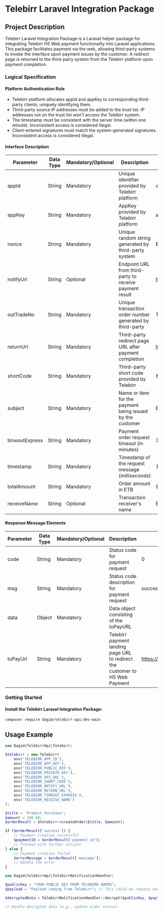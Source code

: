 # Telebirr Laravel Integration Package

## Project Description

Telebirr Laravel Integration Package is a Laravel helper package for integrating Telebirr H5 Web payment functionality into Laravel applications. This package facilitates payment via the web, allowing third-party systems to invoke the interface upon payment issues by the customer. A redirect page is returned to the third-party system from the Telebirr platform upon payment completion.

### Logical Specification

#### Platform Authentication Rule

- Telebirr platform allocates appId and appKey to corresponding third-party clients, uniquely identifying them.
- Third-party source IP addresses must be added to the trust list. IP addresses not on the trust list won't access the Telebirr system.
- The timestamp must be consistent with the server time (within one minute). Inconsistent access is considered illegal.
- Client-entered signatures must match the system-generated signatures. Inconsistent access is considered illegal.

#### Interface Description

| Parameter      | Data Type | Mandatory/Optional | Description                                               | Example                             |
| -------------- | --------- | ------------------ | --------------------------------------------------------- | ----------------------------------- |
| appId          | String    | Mandatory          | Unique identifier provided by Telebirr platform           | ce83aaa3dedd42ab88bd017ce1ca        |
| appKey         | String    | Mandatory          | AppKey provided by Telebirr platform                      | a8955b02b5df475882038616d5448d43    |
| nonce          | String    | Mandatory          | Unique random string generated by third-party system      | ER33419df678o8bb                    |
| notifyUrl      | String    | Optional           | Endpoint URL from third-party to receive payment result   | https://example.com/telebirr/121232 |
| outTradeNo     | String    | Mandatory          | Unique transaction order number generated by third-party  | T0533111222S001114129               |
| returnUrl      | String    | Mandatory          | Third-party redirect page URL after payment completion    | https://example.com/                |
| shortCode      | String    | Mandatory          | Third-party short code provided by Telebirr               | 8000001                             |
| subject        | String    | Mandatory          | Name or item for the payment being issued by the customer | Book                                |
| timeoutExpress | String    | Mandatory          | Payment order request timeout (in minutes)                | 30                                  |
| timestamp      | String    | Mandatory          | Timestamp of the request message (milliseconds)           | 1624546517701                       |
| totalAmount    | String    | Mandatory          | Order amount in ETB                                       | 9.00                                |
| receiveName    | String    | Optional           | Transaction receiver's name                               | Ethiopian airlines                  |

#### Response Message Elements

| Parameter | Data Type | Mandatory/Optional | Description                                                                  | Example                                    |
| --------- | --------- | ------------------ | ---------------------------------------------------------------------------- | ------------------------------------------ |
| code      | String    | Mandatory          | Status code for payment request                                              | 0                                          |
| msg       | String    | Mandatory          | Status code description for payment request                                  | success                                    |
| data      | Object    | Mandatory          | Data object consisting of the toPayURL                                       |                                            |
| toPayUrl  | String    | Mandatory          | Telebirr payment landing page URL to redirect the customer to H5 Web Payment | https://h5pay.trade.pay/payId=RE9879T0972S |

### Getting Started

#### Install the Telebirr Laravel Integration Package:

```bash
composer require dagim/telebirr-api:dev-main
```

## Usage Example

```php
use Dagim\TelebirrApi\Telebirr;

$telebirr = new Telebirr(
    env('TELEBIRR_APP_ID'),
    env('TELEBIRR_APP_KEY'),
    env('TELEBIRR_PUBLIC_KEY'),
    env('TELEBIRR_PRIVATE_KEY'),
    env('TELEBIRR_API_URL'),
    env('TELEBIRR_SHORT_CODE'),
    env('TELEBIRR_NOTIFY_URL'),
    env('TELEBIRR_RETURN_URL'),
    env('TELEBIRR_TIMEOUT_EXPRESS'),
    env('TELEBIRR_RECEIVE_NAME')
);

$title = 'Product Purchase';
$amount = 100.00;
$orderResult = $telebirr->createOrder($title, $amount);

if ($orderResult['success']) {
    // Payment creation successful
    $paymentId = $orderResult['payment_id'];
    // Proceed with further actions
} else {
    // Payment creation failed
    $errorMessage = $orderResult['message'];
    // Handle the error
}

use Dagim\TelebirrApi\TelebirrNotificationHandler;

$publicKey = "YOUR PUBLIC KEY FROM TELEBIRR ADMIN";
$payload = "Payload coming from Telebirr"; // This could be request.body if using Django

$decryptedData = TelebirrNotificationHandler::decrypt($publicKey, $payload);

// Handle decrypted data (e.g., update order status)
```
